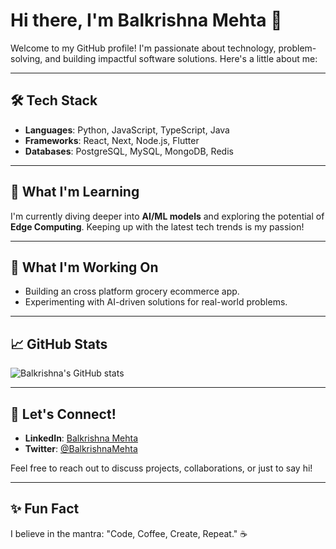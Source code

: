 # Hi there, I'm Balkrishna Mehta 👋

Welcome to my GitHub profile! I'm passionate about technology, problem-solving, and building impactful software solutions. Here's a little about me:

---

## 🛠️ Tech Stack

- **Languages**: Python, JavaScript, TypeScript, Java
- **Frameworks**: React, Next, Node.js, Flutter
- **Databases**: PostgreSQL, MySQL, MongoDB, Redis

---

## 🌱 What I'm Learning

I'm currently diving deeper into **AI/ML models** and exploring the potential of **Edge Computing**. Keeping up with the latest tech trends is my passion!

---

## 🔭 What I'm Working On

- Building an cross platform grocery ecommerce app.
- Experimenting with AI-driven solutions for real-world problems.

---

## 📈 GitHub Stats

![Balkrishna's GitHub stats](https://github-readme-stats.vercel.app/api?username=BalkrishnaMehta&show_icons=true&theme=radical)

---

## 💬 Let's Connect!

- **LinkedIn**: [Balkrishna Mehta](https://www.linkedin.com/in/balkrishna-mehta/)
- **Twitter**: [@BalkrishnaMehta](https://x.com/BKMehta2003)

Feel free to reach out to discuss projects, collaborations, or just to say hi!

---

## ✨ Fun Fact

I believe in the mantra: "Code, Coffee, Create, Repeat." ☕

```
